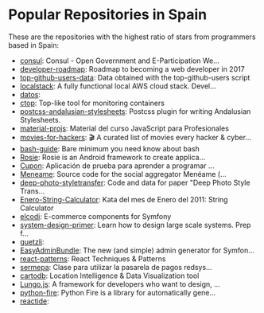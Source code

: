# Popular Repositories in Spain

These are the repositories with the highest ratio of stars from programmers based in Spain:

- [consul](https://github.com/consul/consul): Consul - Open Government and E-Participation We...
- [developer-roadmap](https://github.com/kamranahmedse/developer-roadmap): Roadmap to becoming a web developer in 2017
- [top-github-users-data](https://github.com/JJ/top-github-users-data): Data obtained with the top-github-users script
- [localstack](https://github.com/atlassian/localstack): A fully functional local AWS cloud stack. Devel...
- [datos](https://github.com/codeforspain/datos): 
- [ctop](https://github.com/bcicen/ctop): Top-like tool for monitoring containers
- [postcss-andalusian-stylesheets](https://github.com/bameda/postcss-andalusian-stylesheets): Postcss plugin for writing Andalusian Stylesheets.
- [material-projs](https://github.com/redradix/material-projs): Material del curso JavaScript para Profesionales
- [movies-for-hackers](https://github.com/k4m4/movies-for-hackers): 🎬 A curated list of movies every hacker & cyber...
- [bash-guide](https://github.com/Idnan/bash-guide): Bare minimum you need know about bash
- [Rosie](https://github.com/Karumi/Rosie): Rosie is an Android framework to create applica...
- [Cupon](https://github.com/javiereguiluz/Cupon): Aplicación de prueba para aprender a programar ...
- [Meneame](https://github.com/gallir/Meneame): Source code for the social aggregator Menéame (...
- [deep-photo-styletransfer](https://github.com/luanfujun/deep-photo-styletransfer): Code and data for paper "Deep Photo Style Trans...
- [Enero-String-Calculator](https://github.com/12meses12katas/Enero-String-Calculator): Kata del mes de Enero del 2011: String Calculator
- [elcodi](https://github.com/elcodi/elcodi): E-commerce components for Symfony
- [system-design-primer](https://github.com/donnemartin/system-design-primer): Learn how to design large scale systems. Prep f...
- [guetzli](https://github.com/google/guetzli): 
- [EasyAdminBundle](https://github.com/javiereguiluz/EasyAdminBundle): The new (and simple) admin generator for Symfon...
- [react-patterns](https://github.com/vasanthk/react-patterns): React Techniques & Patterns 
- [sermepa](https://github.com/ssheduardo/sermepa): Clase para utilizar la pasarela de pagos redsys...
- [cartodb](https://github.com/CartoDB/cartodb): Location Intelligence & Data Visualization tool
- [Lungo.js](https://github.com/tapquo/Lungo.js): A framework for developers who want to design, ...
- [python-fire](https://github.com/google/python-fire): Python Fire is a library for automatically gene...
- [reactide](https://github.com/reactide/reactide): 
